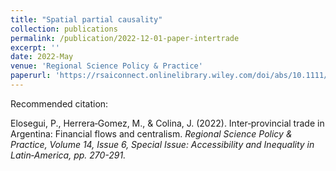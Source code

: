 ```yaml
---
title: "Spatial partial causality"
collection: publications
permalink: /publication/2022-12-01-paper-intertrade
excerpt: ''
date: 2022-May
venue: 'Regional Science Policy & Practice'
paperurl: 'https://rsaiconnect.onlinelibrary.wiley.com/doi/abs/10.1111/rsp3.12507'
---
```


Recommended citation: 

Elosegui, P., Herrera‐Gomez, M., & Colina, J. (2022). Inter‐provincial trade in Argentina: Financial flows and centralism. <i>Regional Science Policy & Practice<i>, Volume 14, Issue 6, Special Issue: Accessibility and Inequality in Latin‐America, pp. 270-291.
